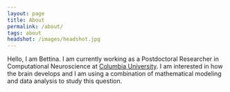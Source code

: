 ```yaml
---
layout: page
title: About
permalink: /about/
tags: about
headshot: /images/headshot.jpg
---
```


Hello, I am Bettina. I am currently working as a Postdoctoral Researcher in Computational Neuroscience at [Columbia University](https://zuckermaninstitute.columbia.edu/). I am interested in how the brain develops and I am using a combination of mathematical modeling and data analysis to study this question.




[jekyll-organization]: https://github.com/jekyll
